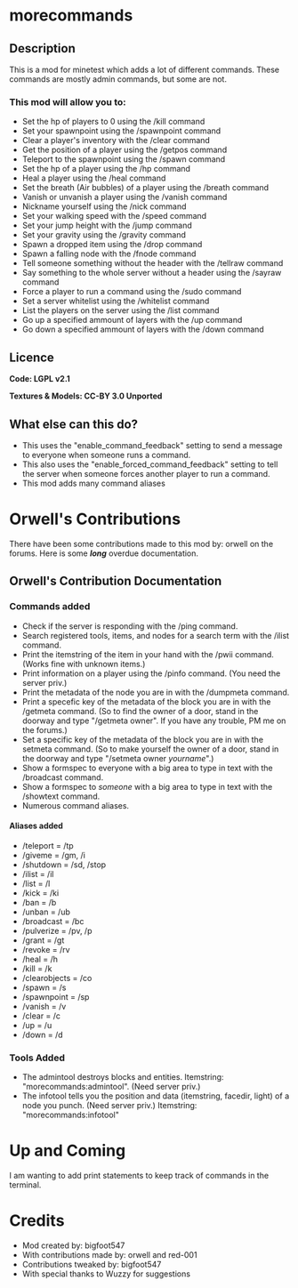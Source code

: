 # morecommands

## Description
This is a mod for minetest which adds a lot of different commands.
These commands are mostly admin commands, but some are not.

### This mod will allow you to:

  * Set the hp of players to 0 using the /kill command
  * Set your spawnpoint using the /spawnpoint command
  * Clear a player's inventory with the /clear command
  * Get the position of a player using the /getpos command
  * Teleport to the spawnpoint using the /spawn command
  * Set the hp of a player using the /hp command
  * Heal a player using the /heal command
  * Set the breath  (Air bubbles) of a player using the /breath command
  * Vanish or unvanish a player using the /vanish command
  * Nickname yourself using the /nick command
  * Set your walking speed with the /speed command
  * Set your jump height with the /jump command
  * Set your gravity using the /gravity command
  * Spawn a dropped item using the /drop command
  * Spawn a falling node with the /fnode command
  * Tell someone something without the header with the /tellraw command
  * Say something to the whole server without a header using the /sayraw command
  * Force a player to run a command using the /sudo command
  * Set a server whitelist using the /whitelist command
  * List the players on the server using the /list command
  * Go up a specified ammount of layers with the /up command
  * Go down a specified ammount of layers with the /down command

## Licence
**Code: LGPL v2.1**

**Textures & Models: CC-BY 3.0 Unported**

## What else can this do?
  * This uses the "enable_command_feedback" setting to send a message to everyone when someone runs a command.
  * This also uses the "enable_forced_command_feedback" setting to tell the server when someone forces another
      player to run a command.
  * This mod adds many command aliases

# Orwell's Contributions

There have been some contributions made to this mod by: orwell on the forums.
Here is some ***long*** overdue documentation.

## Orwell's Contribution Documentation

### Commands added
 * Check if the server is responding with the /ping command.
 * Search registered tools, items, and nodes for a search term with the /ilist command.
 * Print the itemstring of the item in your hand with the /pwii command. (Works fine with unknown items.)
 * Print information on a player using the /pinfo command. (You need the server priv.)
 * Print the metadata of the node you are in with the /dumpmeta command.
 * Print a specefic key of the metadata of the block you are in with the /getmeta command. (So to find the owner of a door, stand in the doorway and type "/getmeta owner". If you have any trouble, PM me on the forums.)
 * Set a specific key of the metadata of the block you are in with the setmeta command. (So to make yourself the owner of a door, stand in the doorway and type "/setmeta owner *yourname*".)
 * Show a formspec to everyone with a big area to type in text with the /broadcast command.
 * Show a formspec to *someone* with a big area to type in text with the /showtext command.
 * Numerous command aliases.

#### Aliases added
 * /teleport = /tp
 * /giveme = /gm, /i
 * /shutdown = /sd, /stop
 * /ilist = /il
 * /list = /l
 * /kick = /ki
 * /ban = /b
 * /unban = /ub
 * /broadcast = /bc
 * /pulverize = /pv, /p
 * /grant = /gt
 * /revoke = /rv
 * /heal = /h
 * /kill = /k
 * /clearobjects = /co
 * /spawn = /s
 * /spawnpoint = /sp
 * /vanish = /v
 * /clear = /c
 * /up = /u
 * /down = /d

### Tools Added
 * The admintool destroys blocks and entities. Itemstring: "morecommands:admintool". (Need server priv.)
 * The infotool tells you the position and data (itemstring, facedir, light) of a node you punch. (Need server priv.) Itemstring: "morecommands:infotool"

# Up and Coming
I am wanting to add print statements to keep track of commands in the terminal.

# Credits
 * Mod created by: bigfoot547
 * With contributions made by: orwell and red-001
 * Contributions tweaked by: bigfoot547
 * With special thanks to Wuzzy for suggestions
